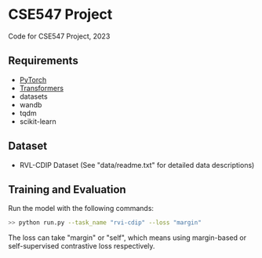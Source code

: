 # CSE547 Project 

Code for CSE547 Project, 2023

## Requirements
* [PyTorch](http://pytorch.org/)
* [Transformers](https://github.com/huggingface/transformers)
* datasets
* wandb
* tqdm
* scikit-learn

## Dataset

* RVL-CDIP Dataset (See "data/readme.txt" for detailed data descriptions)

## Training and Evaluation

Run the model with the following commands: 

```bash
>> python run.py --task_name "rvi-cdip" --loss "margin"
```

The loss can take "margin" or "self", which means using margin-based or self-supervised contrastive loss respectively.
